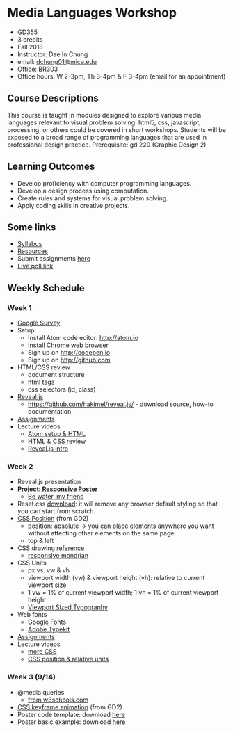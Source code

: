 # Media Languages Workshop

- GD355
- 3 credits
- Fall 2018
- Instructor: Dae In Chung
- email: [dchung01@mica.edu](mailto:dchung01@mica.edu)
- Office: BR303
- Office hours: W 2-3pm, Th 3-4pm & F 3-4pm (email for an appointment)


## Course Descriptions

This course is taught in modules designed to explore various media languages relevant to visual problem solving: html5, css, javascript, processing, or others could be covered in short workshops. Students will be exposed to a broad range of programming languages that are used in professional design practice. Prerequisite: gd 220 (Graphic Design 2)

## Learning Outcomes
- Develop proficiency with computer programming languages.
- Develop a design process using computation.
- Create rules and systems for visual problem solving.
- Apply coding skills in creative projects.

## Some links
- [Syllabus](files/MICA-18FA-GD355-Syllabus.pdf)
- [Resources](lectures/resources.md)
- Submit assignments [here](https://drive.google.com/drive/folders/1EE06L-9NFmaqm2JSXTny-ulGUbdB3Mw2?usp=sharing)
- [Live poll link](https://pollev.com/daechung096)

## Weekly Schedule

### Week 1
- [Google Survey](https://goo.gl/forms/MzCzuH5Kxp6K6dGj1)
- Setup:
  - Install Atom code editor: http://atom.io
  - Install [Chrome web browser](https://www.google.com/chrome)
  - Sign up on http://codepen.io
  - Sign up on http://github.com
- HTML/CSS review
  - document structure
  - html tags
  - css selectors (id, class)
- [Reveal.js](http://revealjs.com)
  - https://github.com/hakimel/reveal.js/ - download source, how-to documentation
- [Assignments](lectures/w1-assignments.md)
- Lecture videos
  - [Atom setup & HTML](https://www.youtube.com/watch?v=L_zuVMNecgs&t=1s&index=2&list=PLpnblWsU0QoTc_EwN8nCFXtpBq7ddR-uj)
  - [HTML & CSS review](https://www.youtube.com/watch?v=muUnU1fbF8Q&t=0s&index=4&list=PLpnblWsU0QoTc_EwN8nCFXtpBq7ddR-uj)
  - [Reveal.js intro](https://www.youtube.com/watch?v=Qr8U7duGymU&t=0s&index=3&list=PLpnblWsU0QoTc_EwN8nCFXtpBq7ddR-uj)

### Week 2
- Reveal.js presentation
- **[Project: Responsive Poster](lectures/proj-responsive-poster.md)**
  - [Be water, my friend](https://www.youtube.com/watch?v=vDbPMAlZ-04)
- Reset.css [download](https://meyerweb.com/eric/tools/css/reset/): it will remove any browser default styling so that you can start from scratch.
- [CSS Position](https://github.com/cdaein/mica-gd220/blob/spring2018/lectures/w6-css-layout-position.md) (from GD2)
  - position: absolute -> you can place elements anywhere you want without affecting other elements on the same page.
  - top & left
- CSS drawing [reference](https://css-tricks.com/examples/ShapesOfCSS/)
  - [responsive mondrian](https://labs.jensimmons.com/2017/01-011.html)
- CSS Units
  - px vs. vw & vh
  - viewport width (vw) & viewport height (vh): relative to current viewport size
  - 1 vw = 1% of current viewport width; 1 vh = 1% of current viewport height
  - [Viewport Sized Typography](https://css-tricks.com/viewport-sized-typography/)
- Web fonts
  - [Google Fonts](http://fonts.google.com)
  - [Adobe Typekit](http://typekit.com)
- [Assignments](lectures/w2-assignments.md)
- Lecture videos
  - [more CSS](https://www.youtube.com/watch?v=obZMP7FQbIo&list=PLpnblWsU0QoTc_EwN8nCFXtpBq7ddR-uj&index=5&t=0s)
  - [CSS position & relative units](https://www.youtube.com/watch?v=6F8BEmcpQEs&index=5&list=PLpnblWsU0QoTc_EwN8nCFXtpBq7ddR-uj)


### Week 3 (9/14)
- @media queries
  - [from w3schools.com](https://www.w3schools.com/css/css_rwd_mediaqueries.asp)
- [CSS keyframe animation](https://github.com/cdaein/mica-gd220/blob/spring2018/lectures/w8-css-animation-basics.md) (from GD2)
- Poster code template: download [here](files/poster-code-template.zip)
- Poster basic example: download [here](files/poster-basic-example.zip)

<!--
- [Assignments](lectures/w3-assignments.md)

### Week 4 (9/21)
class cancelled

### Week 5
- Review Poster WIP
- [Slides](http://paperdove.com/mica-gd355/fa17/w1-slides/index.html#/)
- [Set up a p5.js sketch](lectures/w2-setup-sketch.md)
- [Structure of a sketch](lectures/w2-structure.md)
- [Basic drawing](lectures/w2-basic-drawing.md)
- [Advanced drawing](lectures/w2-adv-drawing.md)

- [Convert Illustrator shape to p5 code](lectures/w2-illust-to-p5.md)
- [Drawing type](lectures/w2-drawing-type.md)

### Week 6
- [p5.js online editor](http://alpha.editor.p5js.org)
- [Arithmetic](lectures/w3-arithmetic.md)
- [Variables](lectures/w3-variables.md)
- [Randomness](lectures/w3-random.md)
- [Assignments](lectures/w3-assignments.md)

### Week 7
- [Having problems with your code?](lectures/w4-problem-solving.md)
- [Function](lectures/w4-function.md)
- [Transformations](lectures/w4-transformation.md)
- [Conditionals](lectures/w4-conditionals.md)
- [Assignments](lectures/w4-assignments.md)

### Week 8
- [Assignments review](lectures/w5-review.md)
- Loop basics
  - [for loop challenge](lectures/w5-challenge.md)
- Export
  - [How to export images](lectures/w5-image-export.md)
  - [How to export SVG](lectures/w5-svg-export.md) (vector graphics)
- [Assignments](lectures/w5-assignments.md)

### Week 9
- Loop continued
  - [Pattern making with p5.js](https://codepen.io/collection/AyaKxK/)
- Transformations review
- [Annyang](https://www.talater.com/annyang/): Speech recognition JS library
  - [basic example](lectures/w6-annyang.md)
- [Assignments](lectures/w6-assignments.md)

### Week 10
- [Object](lectures/w7-object.md)
- **[Project: Parametric Design System](lectures/proj-parametric-design.md)**
- [Assignments](lectures/w7-assignments.md)

### Week 11
- Project idea/research presentation
- Object review
    - [bouncing ball example](http://alpha.editor.p5js.org/cdaein/sketches/H1ShtILpZ)
- [Array](lectures/w8-array.md)
    - [many bouncing ball example](http://alpha.editor.p5js.org/cdaein/sketches/HybAFLUTb)
    - [interactive bouncing ball example](http://alpha.editor.p5js.org/cdaein/sketches/HJdF8TL6-)
- [Assignments](lectures/w8-assignments.md)

### Week 12

- [Working with CSV data in p5js](lectures/w9-csv.md)
- [Assignments](lectures/w9-assignments.md)

- [Assignments](lectures/w10-assignments.md)

- **[Project 2: Data-driven Form-making](lectures/proj-data-form.md)**
- [How to convert p5js to Processing](lectures/w12-p5-to-processing.md)
    - [Processing transitions](https://github.com/processing/p5.js/wiki/Processing-transition)
- [Assignments](lectures/w12-assignments.md)

### Week 13
*Thanksviging break - no class*

### Week 14
- [Trigonometry](lectures/w14-trigonometry.md)

### Week 15

### Week 16
- Final review

-->
